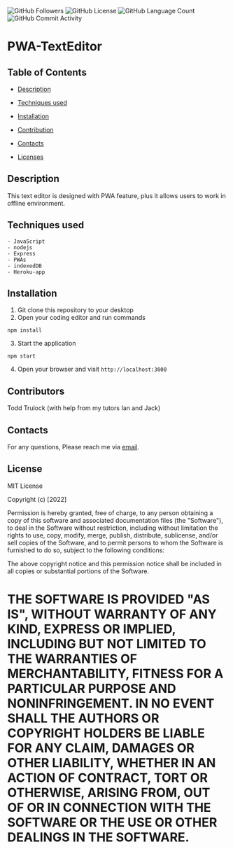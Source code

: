 <img alt="GitHub Followers" src="https://img.shields.io/github/followers/ttrulock1"> <img alt="GitHub License" src="https://img.shields.io/apm/l/vim-mode">  <img alt="GitHub Language Count" src="https://img.shields.io/github/languages/count/ttrulock/PWA-TextEditor">  <img alt="GitHub Commit Activity" src="https://img.shields.io/github/commit-activity/w/ttrulock1/PWA-TextEditor">

# PWA-TextEditor 

## Table of Contents

- [Description](#Description)

- [Techniques used](#Techniques-used)
- [Installation](#Installation)
- [Contribution](#Contributors)
- [Contacts](#Contacts)
- [Licenses](#Licenses)

## Description
   This text editor is designed with PWA feature, plus it allows users to work in offline environment.

## Techniques used

    - JavaScript 
    - nodejs
    - Express 
    - PWAs 
    - indexedDB
    - Heroku-app

## Installation
1. Git clone this repository to your desktop
2. Open your coding editor and run commands
```
npm install
```
3. Start the application
```
npm start
```
4. Open your browser and visit `http://localhost:3000`

## Contributors

Todd Trulock (with help from my tutors Ian and Jack)

## Contacts
For any questions, Please reach me via [email](mailto:toddstrulock@gmail.com).


## License
MIT License

Copyright (c) [2022] 

Permission is hereby granted, free of charge, to any person obtaining a copy
of this software and associated documentation files (the "Software"), to deal
in the Software without restriction, including without limitation the rights
to use, copy, modify, merge, publish, distribute, sublicense, and/or sell
copies of the Software, and to permit persons to whom the Software is
furnished to do so, subject to the following conditions:

The above copyright notice and this permission notice shall be included in all
copies or substantial portions of the Software.

THE SOFTWARE IS PROVIDED "AS IS", WITHOUT WARRANTY OF ANY KIND, EXPRESS OR
IMPLIED, INCLUDING BUT NOT LIMITED TO THE WARRANTIES OF MERCHANTABILITY,
FITNESS FOR A PARTICULAR PURPOSE AND NONINFRINGEMENT. IN NO EVENT SHALL THE
AUTHORS OR COPYRIGHT HOLDERS BE LIABLE FOR ANY CLAIM, DAMAGES OR OTHER
LIABILITY, WHETHER IN AN ACTION OF CONTRACT, TORT OR OTHERWISE, ARISING FROM,
OUT OF OR IN CONNECTION WITH THE SOFTWARE OR THE USE OR OTHER DEALINGS IN THE
SOFTWARE.
=======

